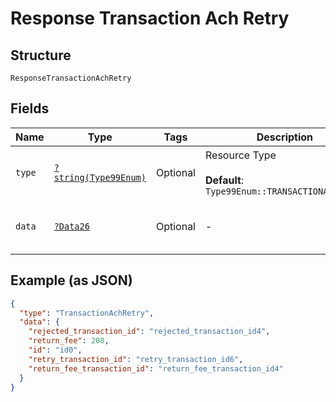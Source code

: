 
# Response Transaction Ach Retry

## Structure

`ResponseTransactionAchRetry`

## Fields

| Name | Type | Tags | Description | Getter | Setter |
|  --- | --- | --- | --- | --- | --- |
| `type` | [`?string(Type99Enum)`](../../doc/models/type-99-enum.md) | Optional | Resource Type<br><br>**Default**: `Type99Enum::TRANSACTIONACHRETRY` | getType(): ?string | setType(?string type): void |
| `data` | [`?Data26`](../../doc/models/data-26.md) | Optional | - | getData(): ?Data26 | setData(?Data26 data): void |

## Example (as JSON)

```json
{
  "type": "TransactionAchRetry",
  "data": {
    "rejected_transaction_id": "rejected_transaction_id4",
    "return_fee": 208,
    "id": "id0",
    "retry_transaction_id": "retry_transaction_id6",
    "return_fee_transaction_id": "return_fee_transaction_id4"
  }
}
```

